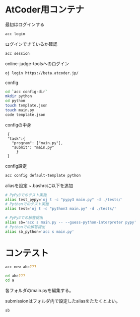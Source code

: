 # AtCoder用コンテナ

最初はログインする
```bash
acc login
```

ログインできているか確認
```bash
acc session
```

online-judge-toolsへのログイン
```bash
oj login https://beta.atcoder.jp/
```

config
```bash
cd `acc config-dir`
mkdir python
cd python
touch template.json
touch main.py
code template.json
```
configの中身
```
 {
 "task":{
   "program": ["main.py"],
   "submit": "main.py"
     }
 }
```
config設定
```bash
acc config default-template python
```

aliasを設定
~.bashrcに以下を追加
```bash
# PyPy3でのテスト実施
alias test_pypy='oj t -c "pypy3 main.py" -d ./tests/'
# Pythonでのテスト実施
alias test='oj t -c "python3 main.py" -d ./tests/'

# PyPy3での解答提出
alias sb='acc s main.py -- --guess-python-interpreter pypy'
# Pythonでの解答提出
alias sb_python='acc s main.py'
```


# コンテスト
```bash
acc new abc???
```

```bash
cd abc???
cd a
```
各フォルダのmain.pyを編集する。

submissionはフォルダ内で設定したaliasをたたくとよい。
```bash
sb
```